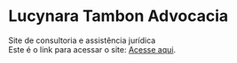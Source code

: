 # Lucynara Tambon Advocacia

<p>
  Site de consultoria e assistência jurídica <br>
  Este é o link para acessar o site: <a href="https://lucynaratambonadvocacia.pages.net.br">Acesse aqui</a>.
</p>
